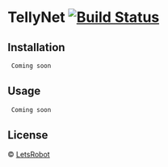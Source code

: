 # TellyNet [![Build Status](https://travis-ci.org/JacquiManzi/TellyNet.svg?branch=master)](https://travis-ci.org/JacquiManzi/TellyNet)
> 

## Installation

```sh
 Coming soon
```

## Usage

```js
 Coming soon
```
## License

© [LetsRobot]()

[travis-image]: https://travis-ci.org/JacquiManzi/TellyNet.svg?branch=master
[travis-url]: https://travis-ci.org//TellyNet
[daviddm-image]: https://david-dm.org//telly-net.svg?theme=shields.io
[daviddm-url]: https://david-dm.org//telly-net
[coveralls-image]: https://coveralls.io/repos//telly-net/badge.svg
[coveralls-url]: https://coveralls.io/r//telly-net
